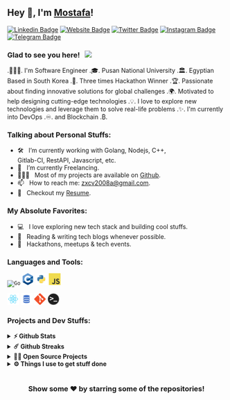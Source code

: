 ## Hey 👋, I'm [Mostafa](https://github.com/zxcv2008a/)!

[![Linkedin Badge](https://img.shields.io/badge/-LinkedIn-0e76a8?style=flat-square&logo=Linkedin&logoColor=white)](https://linkedin.com/in/zxcv2008a)
[![Website Badge](https://img.shields.io/badge/Website-3b5998?style=flat-square&logo=google-chrome&logoColor=white)](https://zxcv2008a.github.io/)
[![Twitter Badge](https://img.shields.io/badge/-Twitter-00acee?style=flat-square&logo=Twitter&logoColor=white)](https://twitter.com/horusgada)
[![Instagram Badge](https://img.shields.io/badge/-Instagram-e4405f?style=flat-square&logo=Instagram&logoColor=white)](https://instagram.com/horusgada/)
[![Telegram Badge](https://img.shields.io/badge/-Telegram-0088cc?style=flat-square&logo=Telegram&logoColor=white)](https://t.me/zxcv2008a)

### Glad to see you here! &nbsp; ![](https://visitor-badge.glitch.me/badge?page_id=zxcv2008a.zxcv2008a&style=flat-square&color=0088cc)

.👨🏻‍💻. I'm Software Engineer .🎓. Pusan National University .🏛. Egyptian Based in South Korea .📍. Three times Hackathon Winner .🏆. Passionate about finding innovative solutions for global challenges .🌍. Motivated to help designing cutting-edge technologies .💡. I love to explore new technologies and leverage them to solve real-life problems .✨. I'm currently into DevOps .♾️. and Blockchain .₿. 


### Talking about Personal Stuffs:

- 🛠 &nbsp; I’m currently working with Golang, Nodejs, C++, <br /> Gitlab-CI, RestAPI, Javascript, etc.
- 🚀 &nbsp; I’m currently Freelancing.
- 👨🏻‍💻 &nbsp; Most of my projects are available on [Github](https://github.com/zxcv2008a).
- 📫 &nbsp; How to reach me: zxcv2008a@gmail.com.
- 📝 &nbsp; Checkout my [Resume](https://drive.google.com/file/d/11A6yZq2G9nh9fkk41QJSk530XCPI8Tac/view?usp=sharing).

### My Absolute Favorites:

- 💻 &nbsp; I love exploring new tech stack and building cool stuffs.
- 📰 &nbsp; Reading & writing tech blogs whenever possible.
- 🍕 &nbsp; Hackathons, meetups & tech events.

### Languages and Tools:

<code><img height="27" src="https://blog.golang.org/go-brand/Go-Logo/PNG/Go-Logo_LightBlue.png" alt="Go"></code>
<code><img height="27" src="https://raw.githubusercontent.com/github/explore/80688e429a7d4ef2fca1e82350fe8e3517d3494d/topics/cpp/cpp.png" alt="cpp"></code>
<code><img height="27" src="https://raw.githubusercontent.com/github/explore/80688e429a7d4ef2fca1e82350fe8e3517d3494d/topics/python/python.png" alt="python"></code>
<code><img height="27" src="https://raw.githubusercontent.com/github/explore/80688e429a7d4ef2fca1e82350fe8e3517d3494d/topics/javascript/javascript.png" alt="javascript"></code>

<code><img height="27" src="https://raw.githubusercontent.com/github/explore/80688e429a7d4ef2fca1e82350fe8e3517d3494d/topics/react/react.png" alt="react"></code>
<code><img height="27" src="https://raw.githubusercontent.com/github/explore/80688e429a7d4ef2fca1e82350fe8e3517d3494d/topics/sql/sql.png" alt="sql"></code>
<code><img height="27" src="https://raw.githubusercontent.com/devicons/devicon/master/icons/git/git-original.svg" alt="git"></code>
<code><img height="27" src="https://raw.githubusercontent.com/github/explore/80688e429a7d4ef2fca1e82350fe8e3517d3494d/topics/terminal/terminal.png" alt="terminal"></code>

<!--
<code><img height="25" src="https://raw.githubusercontent.com/github/explore/80688e429a7d4ef2fca1e82350fe8e3517d3494d/topics/sass/sass.png" alt="sass"></code>
-->

### Projects and Dev Stuffs:

<details>	
  <summary><b>⚡ Github Stats</b></summary>

  <br />
  <img height="180em" src="https://github-readme-stats.vercel.app/api?username=zxcv2008a&show_icons=true&hide_border=true&&count_private=true&include_all_commits=true" />
  <img height="180em" src="https://github-readme-stats.vercel.app/api/top-langs/?username=zxcv2008a&exclude_repo=KNN-Image-Classification&show_icons=true&hide_border=true&layout=compact&langs_count=8"/>
</details>

<details>	
  <summary><b>☄️ Github Streaks</b></summary>

  <br />
  <img height="180em" src="https://github-readme-streak-stats.herokuapp.com/?user=zxcv2008a&hide_border=true" />
</details>

<details>
  <summary><b>🧑‍🚀 Open Source Projects</b></summary>

  <br />
  <table>
    <thead align="center">
      <tr border: none;>
        <td><b>💻 Projects</b></td>
        <td><b>🌟 Stars</b></td>
        <td><b>🍴 Forks</b></td>
        <td><b>🐛 Issues</b></td>
        <td><b>🔔 Pull Requests</b></td>
        <td><b>👨‍💻 Language</b></td>
      </tr>
    </thead>
    <tbody>
      <tr>
	      <td><a href="https://github.com/zxcv2008a/Gitwar"><b>🚀 Gitwar</b></a></td>
        <td><img alt="Stars" src="https://img.shields.io/github/stars/zxcv2008a/Gitwar?style=flat-square&labelColor=343b41"/></td>
        <td><img alt="Forks" src="https://img.shields.io/github/forks/zxcv2008a/Gitwar?style=flat-square&labelColor=343b41"/></td>
        <td><img alt="Issues" src="https://img.shields.io/github/issues/zxcv2008a/Gitwar?style=flat-square"/></td>
        <td><img alt="Pull Requests" src="https://img.shields.io/github/issues-pr/zxcv2008a/Gitwar?style=flat-square"/></td>
        <td><img alt="Language" src="https://img.shields.io/github/languages/top/zxcv2008a/Gitwar?style=flat-square"/></td>
      </tr>
      <tr>
	      <td><a href="https://github.com/zxcv2008a/TradeByte"><b>💸 TradeByte</b></a></td>
        <td><img alt="Stars" src="https://img.shields.io/github/stars/zxcv2008a/TradeByte?style=flat-square&labelColor=343b41"/></td>
        <td><img alt="Forks" src="https://img.shields.io/github/forks/zxcv2008a/TradeByte?style=flat-square&labelColor=343b41"/></td>
        <td><img alt="Issues" src="https://img.shields.io/github/issues/zxcv2008a/TradeByte?style=flat-square"/></td>
        <td><img alt="Pull Requests" src="https://img.shields.io/github/issues-pr/zxcv2008a/TradeByte?style=flat-square"/></td>
        <td><img alt="Language" src="https://img.shields.io/github/languages/top/zxcv2008a/TradeByte?label=javascript&style=flat-square"/></td>
      </tr>
      <tr>
	      <td><a href="https://github.com/zxcv2008a/TheNodeCourse"><b>👨🏻‍💻 TheNodeCourse</b></a></td>
        <td><img alt="Stars" src="https://img.shields.io/github/stars/zxcv2008a/TheNodeCourse?style=flat-square&labelColor=343b41"/></td>
        <td><img alt="Forks" src="https://img.shields.io/github/forks/zxcv2008a/TheNodeCourse?style=flat-square&labelColor=343b41"/></td>
        <td><img alt="Issues" src="https://img.shields.io/github/issues/zxcv2008a/TheNodeCourse?style=flat-square"/></td>
        <td><img alt="Pull Requests" src="https://img.shields.io/github/issues-pr/zxcv2008a/TheNodeCourse?style=flat-square"/></td>
        <td><img alt="Language" src="https://img.shields.io/github/languages/top/zxcv2008a/TheNodeCourse?style=flat-square"/></td> 
      </tr>
      <tr>
	      <td><a href="https://github.com/zxcv2008a/zxcv2008a"><b>🤓 zxcv2008a</b></a></td>
        <td><img alt="Stars" src="https://img.shields.io/github/stars/zxcv2008a/zxcv2008a?style=flat-square&labelColor=343b41"/></td>
        <td><img alt="Forks" src="https://img.shields.io/github/forks/zxcv2008a/zxcv2008a?style=flat-square&labelColor=343b41"/></td>
        <td><img alt="Issues" src="https://img.shields.io/github/issues/zxcv2008a/zxcv2008a?style=flat-square"/></td>
        <td><img alt="Pull Requests" src="https://img.shields.io/github/issues-pr/zxcv2008a/zxcv2008a?style=flat-square"/></td>
        <td><img alt="Language" src="https://img.shields.io/badge/markdown-100%25-blue?style=flat-square"/></td> 
      </tr>
    </tbody>
  </table>
  <br />
</details>
 
<details>	
  <br />
  <summary><b>⚙️ Things I use to get stuff done</b></summary>
  	<ul>
  	    <li><b>OS:</b> Ubuntu 20.04 LTE</li>
	    <li><b>Laptop: </b> MSI Laptop</li>
  	    <li><b>Browser: </b> Chrome Browser</li>
	    <li><b>Terminal: </b> ZSH: Oh My Zsh </li>
	    <li><b>Code Editor:</b> VSCode</li>
	    <li><b>To Stay Updated:</b> Dev.to, Medium, Linkedin and Twitter.</li>
	    <br />
	</ul>	
</details>

#

<div align="center">

### Show some ❤️ by starring some of the repositories!

</div>
